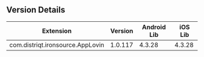 ## Version Details

| Extension | Version | Android Lib | iOS Lib |
| --- | --- | --- | --- |
| com.distriqt.ironsource.AppLovin | 1.0.117 | 4.3.28 | 4.3.28 |
